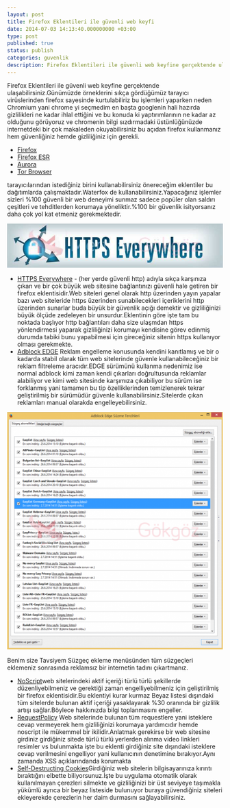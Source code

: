 ```yaml
---
layout: post
title: Firefox Eklentileri ile güvenli web keyfi
date: 2014-07-03 14:13:40.000000000 +03:00
type: post
published: true
status: publish
categories: guvenlik
description: Firefox Eklentileri ile güvenli web keyfine gerçektende ulaşabilirsiniz.Günümüzde örneklerini sıkça gördüğümüz tarayıcı virüslerinden firefox sayesinde kurtula
---
```

Firefox Eklentileri ile güvenli web keyfine gerçektende ulaşabilirsiniz.Günümüzde örneklerini sıkça gördüğümüz tarayıcı virüslerinden firefox sayesinde kurtulabiliriz bu işlemleri yaparken neden Chromium yani chrome yi seçmedim en başta googlenin hali hazırda gizlilikleri ne kadar ihlal ettiğini ve bu konuda ki yaptırımlarının ne kadar az olduğunu görüyoruz ve chromenin bilgi sızdırmadaki üstünlüğünüzde internetdeki bir çok makaleden okuyabilirsiniz bu açıdan firefox kullanmanız hem güvenliğiniz hemde gizliliğiniz için gerekli.

- [Firefox](http://www.mozilla.org/tr/firefox/new/)
- [Firefox ESR](https://www.mozilla.org/en-US/firefox/organizations/faq/)
- [Aurora](http://www.mozilla.org/tr/firefox/channel/#aurora)
- [Tor Browser](https://www.torproject.org/)

tarayıcılarından istediğiniz birini kullanabilirsiniz önereceğim eklentiler bu dağıtımlarda çalışmaktadır.Waterfox de kullanabilirsiniz.Yapacağınız işlemler sizleri %100 güvenli bir web deneyimi sunmaz sadece popüler olan saldırı çeşitleri ve tehditlerden korumaya yöneliktir.%100 bir güvenlik isityorsanız daha çok yol kat etmeniz gerekmektedir.

![https-everywheregorsel 1](/assets/https-everywheregorsel-1.jpg)

- [HTTPS Everywhere](https://www.eff.org/https-everywhere) - (her yerde güvenli http) adıyla sıkça karşınıza çıkan ve bir çok büyük web sitesine bağlantınızı güvenli hale getiren bir firefox eklentisidir.Web siteleri genel olarak http üzerinden yayın yapalar bazı web siteleride https üzerinden sunabilecekleri içeriklerini http üzerinden sunarlar buda büyük bir güvenlik açığı demektir ve gizliliğinizi büyük ölçüde zedeleyen bir unsurdur.Eklentinin göre işte tam bu noktada başlıyor http bağlantıları daha size ulaşmdan https yönlendirmesi yaparak gizliliğinizi korumayı kendisine görev edinmiş durumda tabiki bunu yapabilmesi için gireceğiniz sitenin https kullanıyor olması gerekmekte.
- [Adblock EDGE](https://addons.mozilla.org/en-US/firefox/addon/adblock-edge/) Reklam engelleme konusunda kendini kanıtlamış ve bir o kadarda stabil olarak tüm web sitelerinde güvenle kullanabileceğiniz bir reklam filtreleme aracıdır.EDGE sürümünü kullanma nedenimiz ise normal adblock kimi zaman kendi çıkarları doğrultusunda reklamlar alabiliyor ve kimi web sitesinde karşımıza çıkabiliyor bu sürüm ise forklanmış yani tamamen bu tip özelliklerinden temizlenerek tekrar geliştirilmiş bir sürümüdür güvenle kullanabilirsiniz.Sitelerde çıkan reklamları manual olarakda engelleyebilirsiniz.

![adblockedgegorsel1](/assets/adblockedgegorsel1-e1404351617939-524x576.png)

Benim size Tavsiyem Süzgeç ekleme menüsünden tüm süzgeçleri eklemeniz sonrasında reklamsız bir internetin tadını çıkartmanız.

- [NoScript](https://addons.mozilla.org/en-US/firefox/addon/noscript/)web sitelerindeki aktif içeriği türlü türlü şekillerde düzenliyebilmeniz ve gerektiği zaman engelliyebilmeniz için geliştirilmiş bir firefox eklentisidir.Bu eklentiyi kurar kurmaz Beyaz listesi dışındaki tüm sitelerde bulunan aktif içeriği yasaklayarak %30 oranında bir gizlilik artışı sağlar.Böylece hakkınızda bilgi toplanmasını engeller.
- [RequestPolicy](https://addons.mozilla.org/en-US/firefox/addon/requestpolicy/) Web sitelerinde bulunan tüm requestlere yani isteklere cevap vermeyerek hem gizliliğinizi korumaya yardımcıdır hemde noscript ile mükemmel bir ikilidir.Anlatmak gerekirse bir web sitesine girdiniz girdiğiniz sitede türlü türlü yerlerden alınma video linkleri resimler vs bulunmakta işte bu eklenti girdiğiniz site dışındaki isteklere cevap verilmesini engelliyor yani kullanıcının denetimine bırakıyor.Aynı zamanda XSS açıklarındanda korumakta
- [Self-Destructing Cookies](https://addons.mozilla.org/en-US/firefox/addon/self-destructing-cookies/)Girdiğiniz web sitelerin bilgisayarınıza kırıntı bıraktığını elbette biliyorsunuz.İşte bu uygulama otomatik olarak kullanılmayan çerezleri silmekte ve gizliliğinizi bir üst seviyeye taşımakla yükümlü ayrıca bir beyaz listeside bulunuyor buraya güvendiğiniz siteleri ekleyerekde çerezlerin her daim durmasını sağlayabilirsiniz.
